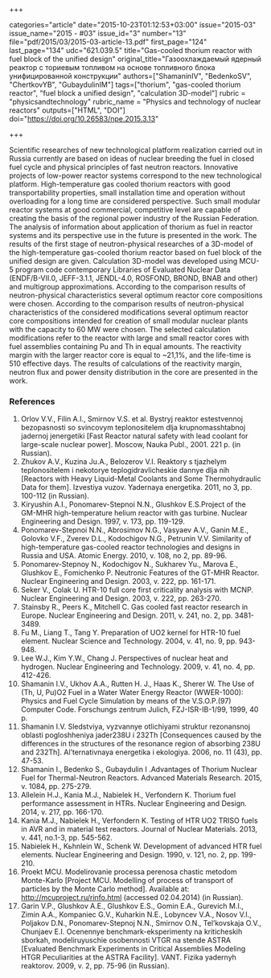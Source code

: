 +++

categories="article"
date="2015-10-23T01:12:53+03:00"
issue="2015-03"
issue_name="2015 - #03"
issue_id="3"
number="13"
file="pdf/2015/03/2015-03-article-13.pdf"
first_page="124"
last_page="134"
udc="621.039.5"
title="Gas-cooled thorium reactor with fuel block of the unified design"
original_title="Газоохлаждаемый ядерный реактор с ториевым топливом на основе топливного блока унифицированной конструкции"
authors=["ShamaninIV", "BedenkoSV", "ChertkovYB", "GubaydulinIM"]
tags=["thorium", "gas-cooled thorium reactor", "fuel block a unified design", "calculation 3D-model"]
rubric = "physicsandtechnology"
rubric_name = "Physics and technology of nuclear reactors"
outputs=["HTML", "DOI"]
doi="https://doi.org/10.26583/npe.2015.3.13"

+++

Scientific researches of new technological platform realization carried out in Russia currently are based on ideas of nuclear breeding the fuel in closed fuel cycle and physical principles of fast neutron reactors. Innovative projects of low-power reactor systems correspond to the new technological platform. High-temperature gas cooled thorium reactors with good transportability properties, small installation time and operation without overloading for a long time are considered perspective. Such small modular reactor systems at good commercial, competitive level are capable of creating the basis of the regional power industry of the Russian Federation. The analysis of information about application of thorium as fuel in reactor systems and its perspective use in the future is presented in the work. The results of the first stage of neutron-physical researches of a 3D-model of the high-temperature gas-cooled thorium reactor based on fuel block of the unified design are given. Calculation 3D-model was developed using MCU-5 program code contemporary Libraries of Evaluated Nuclear Data (ENDF/B-VII.0, JEFF-3.1.1, JENDL-4.0, ROSFOND, BROND, BNAB and other) and multigroup approximations. According to the comparison results of neutron-physical characteristics several optimum reactor core compositions were chosen. According to the comparison results of neutron-physical characteristics of the considered modifications several optimum reactor core compositions intended for creation of small modular nuclear plants with the capacity to 60 MW were chosen. The selected calculation modifications refer to the reactor with large and small reactor cores with fuel assemblies containing Pu and Th in equal amounts. The reactivity margin with the larger reactor core is equal to ~21,1%, and the life-time is 510 effective days. The results of calculations of the reactivity margin, neutron flux and power density distribution in the core are presented in the work.

### References

1. Orlov V.V., Filin A.I., Smirnov V.S. et al. Bystryj reaktor estestvennoj bezopasnosti so svincovym teplonositelem dlja krupnomasshtabnoj jadernoj jenergetiki [Fast Reactor natural safety with lead coolant for large-scale nuclear power]. Moscow, Nauka Publ., 2001. 221 p. (in Russian).
2. Zhukov A.V., Kuzina Ju.A., Belozerov V.I. Reaktory s tjazhelym teplonositelem i nekotorye teplogidravlicheskie dannye dlja nih [Reactors with Heavy Liquid-Metal Coolants and Some Thermohydraulic Data for them]. Izvestiya vuzov. Yadernaya energetika. 2011, no 3, pp. 100-112 (in Russian).
3. Kiryushin A.I., Ponomarev-Stepnoi N.N., Glushkov E.S.Project of the GM-MHR high-temperature helium reactor with gas turbine. Nuclear Engineering and Design. 1997, v. 173, pp. 119-129.
4. Ponomarev-Stepnoi N.N., Abrosimov N.G., Vasyaev A.V., Ganin M.E., Golovko V.F., Zverev D.L., Kodochigov N.G., Petrunin V.V. Similarity of high-temperature gas-cooled reactor technologies and designs in Russia and USA. Atomic Energy. 2010, v. 108, no 2, pp. 89-96.
5. Ponomarev-Stepnoy N., Kodochigov N., Sukharev Yu., Marova E., Glushkov E., Fomichenko P. Neutronic Features of the GT-MHR Reactor. Nuclear Engineering and Design. 2003, v. 222, pp. 161-171.
6. Seker V., Сolak U. HTR-10 full core first criticality analysis with MCNP. Nuclear Engineering and Design. 2003, v. 222, pp. 263-270.
7. Stainsby R., Peers K., Mitchell C. Gas cooled fast reactor research in Europe. Nuclear Engineering and Design. 2011, v. 241, no. 2, pp. 3481-3489.
8. Fu M., Liang T., Tang Y. Preparation of UO2 kernel for HTR-10 fuel element. Nuclear Science and Technology. 2004, v. 41, no. 9, pp. 943-948.
9. Lee W.J., Kim Y.W., Chang J. Perspectives of nuclear heat and hydrogen. Nuclear Engineering and Technology. 2009, v. 41, no. 4, pp. 412-426.
10. Shamanin I.V., Ukhov A.A., Rutten H. J., Haas K., Sherer W. The Use of (Th, U, Pu)O2 Fuel in a Water Water Energy Reactor (WWER-1000): Physics and Fuel Cycle Simulation by means of the V.S.O.P.(97) Computer Code. Forschungs zentrum Julich, FZJ-ISR-IB-1/99, 1999, 40 p.
11. Shamanin I.V. Sledstviya, vyzvannye otlichiyami struktur rezonansnoj oblasti pogloshheniya jader238U i 232Th [Consequences caused by the differences in the structures of the resonance region of absorbing 238U and 232Th]. Al’ternativnaya energetika i ekologiya. 2006, no. 11 (43), pp. 47-53.
12. Shamanin I., Bedenko S., Gubaydulin I .Advantages of Thorium Nuclear Fuel for Thermal-Neutron Reactors. Advanced Materials Research. 2015, v. 1084, pp. 275-279.
13. Allelein H.J., Kania M.J., Nabielek H., Verfondern K. Thorium fuel performance assessment in HTRs. Nuclear Engineering and Design. 2014, v. 217, pp. 166-170.
14. Kania M.J., Nabielek H., Verfondern K. Testing of HTR UO2 TRISO fuels in AVR and in material test reactors. Journal of Nuclear Materials. 2013, v. 441, no.1-3, pp. 545-562.
15. Nabielek H., Kьhnlein W., Schenk W. Development of advanced HTR fuel elements. Nuclear Engineering and Design. 1990, v. 121, no. 2, pp. 199-210.
16. Proekt MCU. Modelirovanie processa perenosa chastic metodom Monte-Karlo [Project MCU. Modelling of process of transport of particles by the Monte Carlo method]. Available at: http://mcuproject.ru/rinfo.html (accessed 02.04.2014) (in Russian).
17. Garin V.P., Glushkov A.E., Glushkov E.S., Gomin E.A., Gurevich M.I., Zimin A.A., Kompaniec G.V., Kuharkin N.E., Lobyncev V.A., Nosov V.I., Poljakov D.N., Ponomarev-Stepnoj N.N., Smirnov O.N., Tel’kovskaja O.V., Chunjaev E.I. Ocenennye benchmark-eksperimenty na kriticheskih sborkah, modeliruyuschie osobennosti VTGR na stende ASTRA [Evaluated Benchmark Experiments in Critical Assemblies Modeling HTGR Peculiarities at the ASTRA Facility]. VANT. Fizika yadernyh reaktorov. 2009, v. 2, pp. 75-96 (in Russian).